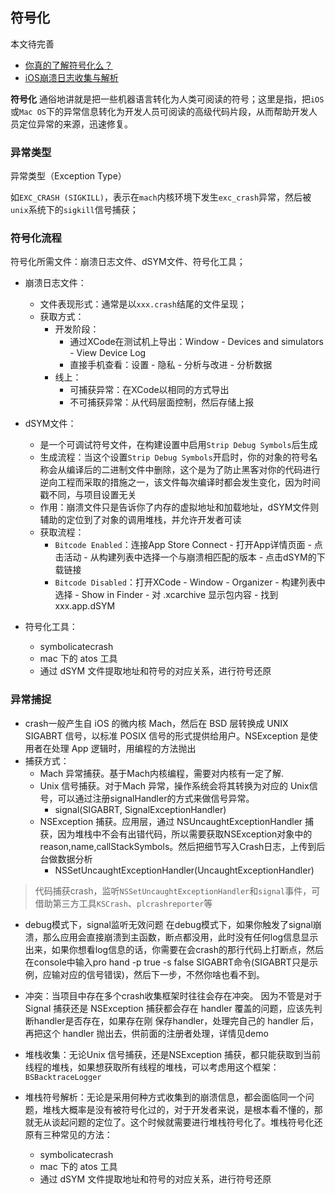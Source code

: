 ## 符号化

本文待完善

* [你真的了解符号化么？](https://mp.weixin.qq.com/s/6Odq8JTYXL0bA8xyWEO1Og)
* [iOS崩溃日志收集与解析](https://www.jianshu.com/p/c94d61277595)

**符号化** 通俗地讲就是把一些机器语言转化为人类可阅读的符号；这里是指，把`iOS`或`Mac OS`下的异常信息转化为开发人员可阅读的高级代码片段，从而帮助开发人员定位异常的来源，迅速修复。

### 异常类型

异常类型（Exception Type）

如`EXC_CRASH (SIGKILL)`，表示在`mach`内核环境下发生`exc_crash`异常，然后被`unix`系统下的`sigkill`信号捕获；

### 符号化流程

符号化所需文件：崩溃日志文件、dSYM文件、符号化工具；

* 崩溃日志文件：
	* 文件表现形式：通常是以`xxx.crash`结尾的文件呈现；
	* 获取方式：
		* 开发阶段：
			* 通过XCode在测试机上导出：Window - Devices and simulators - View Device Log
			* 直接手机查看：设置 - 隐私 - 分析与改进 - 分析数据
		* 线上：
			* 可捕获异常：在XCode以相同的方式导出
			* 不可捕获异常：从代码层面控制，然后存储上报

* dSYM文件：
	* 是一个可调试符号文件，在构建设置中启用`Strip Debug Symbols`后生成
	* 生成流程：当这个设置`Strip Debug Symbols`开启时，你的对象的符号名称会从编译后的二进制文件中删除，这个是为了防止黑客对你的代码进行逆向工程而采取的措施之一，该文件每次编译时都会发生变化，因为时间戳不同，与项目设置无关
	* 作用：崩溃文件只是告诉你了内存的虚拟地址和加载地址，dSYM文件则辅助的定位到了对象的调用堆栈，并允许开发者可读
	* 获取流程：
		* `Bitcode Enabled`：连接App Store Connect - 打开App详情页面 - 点击活动 - 从构建列表中选择一个与崩溃相匹配的版本 - 点击dSYM的下载链接
		* `Bitcode Disabled`：打开XCode - Window - Organizer - 构建列表中选择 - Show in Finder - 对 .xcarchive 显示包内容 - 找到xxx.app.dSYM

* 符号化工具：
	* symbolicatecrash
	* mac 下的 atos 工具
	* 通过 dSYM 文件提取地址和符号的对应关系，进行符号还原

### 异常捕捉

* crash一般产生自 iOS 的微内核 Mach，然后在 BSD 层转换成 UNIX SIGABRT 信号，以标准 POSIX 信号的形式提供给用户。NSException 是使用者在处理 App 逻辑时，用编程的方法抛出
* 捕获方式：
	* Mach 异常捕获。基于Mach内核编程，需要对内核有一定了解.
	* Unix 信号捕获。对于Mach 异常，操作系统会将其转换为对应的 Unix信号，可以通过注册signalHandler的方式来做信号异常。
		* signal(SIGABRT, SignalExceptionHandler) 
	* NSException 捕获。应用层，通过 NSUncaughtExceptionHandler 捕获，因为堆栈中不会有出错代码，所以需要获取NSException对象中的reason,name,callStackSymbols。然后把细节写入Crash日志，上传到后台做数据分析
		* NSSetUncaughtExceptionHandler(UncaughtExceptionHandler)

> 代码捕获crash，监听`NSSetUncaughtExceptionHandler`和`signal`事件，可借助第三方工具`KSCrash`、`plcrashreporter`等

* debug模式下，signal监听无效问题
在debug模式下，如果你触发了signal崩溃，那么应用会直接崩溃到主函数，断点都没用，此时没有任何log信息显示出来，如果你想看log信息的话，你需要在会crash的那行代码上打断点，然后在console中输入pro hand -p true -s false SIGABRT命令(SIGABRT只是示例，应输对应的信号错误)，然后下一步，不然你啥也看不到。

* 冲突：当项目中存在多个crash收集框架时往往会存在冲突。
因为不管是对于 Signal 捕获还是 NSException 捕获都会存在 handler 覆盖的问题，应该先判断handler是否存在，如果存在刚 保存handler，处理完自己的 handler 后，再把这个 handler 抛出去，供前面的注册者处理，详情见demo
* 堆栈收集：无论Unix 信号捕获，还是NSException 捕获，都只能获取到当前线程的堆栈，如果想获取所有线程的堆栈，可以考虑用这个框架：`BSBacktraceLogger`
* 堆栈符号解析：无论是采用何种方式收集到的崩溃信息，都会面临同一个问题，堆栈大概率是没有被符号化过的，对于开发者来说，是根本看不懂的，那就无从谈起问题的定位了。这个时候就需要进行堆栈符号化了。堆栈符号化还原有三种常见的方法：
	* symbolicatecrash
	* mac 下的 atos 工具
	* 通过 dSYM 文件提取地址和符号的对应关系，进行符号还原

